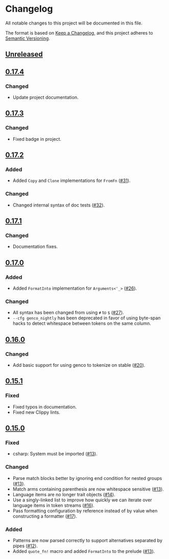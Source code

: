 # Changelog

All notable changes to this project will be documented in this file.

The format is based on [Keep a Changelog](https://keepachangelog.com/en/1.0.0/),
and this project adheres to [Semantic Versioning](https://semver.org/spec/v2.0.0.html).

## [Unreleased]

[Unreleased]: https://github.com/udoprog/genco/compare/0.17.3...master

## [0.17.4]

### Changed
* Update project documentation.

[0.17.4]: https://github.com/udoprog/genco/compare/0.17.3...0.17.4

## [0.17.3]

### Changed
* Fixed badge in project.

[0.17.3]: https://github.com/udoprog/genco/compare/0.17.2...0.17.3

## [0.17.2]

### Added
* Added `Copy` and `Clone` implementations for `FromFn` ([#31]).

### Changed
* Changed internal syntax of doc tests ([#32]).

[#31]: https://github.com/udoprog/genco/issues/31
[#32]: https://github.com/udoprog/genco/issues/32
[0.17.2]: https://github.com/udoprog/genco/compare/0.17.1...0.17.2

## [0.17.1]
### Changed
* Documentation fixes.

[0.17.1]: https://github.com/udoprog/genco/compare/0.17.0...0.17.1
## [0.17.0]

### Added
* Added `FormatInto` implementation for `Arguments<'_>` ([#26]).

### Changed
* All syntax has been changed from using `#` to `$` ([#27]).
* `--cfg genco_nightly` has been deprecated in favor of using byte-span hacks to
  detect whitespace between tokens on the same column.

[#26]: https://github.com/udoprog/genco/issues/26
[#27]: https://github.com/udoprog/genco/issues/27
[0.17.0]: https://github.com/udoprog/genco/compare/0.16.0...0.17.0

## [0.16.0]

### Changed
* Add basic support for using genco to tokenize on stable ([#20]).

## [0.15.1]

### Fixed
* Fixed typos in documentation.
* Fixed new Clippy lints.

## [0.15.0]

### Fixed
* csharp: System must be imported ([#13]).

### Changed
* Parse match blocks better by ignoring end condition for nested groups ([#13]).
* Match arms containing parenthesis are now whitespace sensitive ([#13]).
* Language items are no longer trait objects ([#14]).
* Use a singly-linked list to improve how quickly we can iterate over language items in token streams ([#16]).
* Pass formatting configuration by reference instead of by value when constructing a formatter ([#17]).

### Added
* Patterns are now parsed correctly to support alternatives separated by pipes ([#12]).
* Added `quote_fn!` macro and added `FormatInto` to the prelude ([#13]).

[#17]: https://github.com/udoprog/genco/issues/17
[#16]: https://github.com/udoprog/genco/issues/16
[#14]: https://github.com/udoprog/genco/issues/14
[#13]: https://github.com/udoprog/genco/issues/13
[#12]: https://github.com/udoprog/genco/issues/12
[#20]: https://github.com/udoprog/genco/issues/20

[0.16.0]: https://github.com/udoprog/genco/compare/0.15.0...0.16.0
[0.15.0]: https://github.com/udoprog/genco/compare/0.14.2...0.15.0
[0.15.1]: https://github.com/udoprog/genco/compare/0.15.0...0.15.1
[0.16.0]: https://github.com/udoprog/genco/compare/0.15.1...0.16.0

